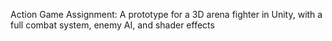 Action Game Assignment: A prototype for a 3D arena fighter in Unity, with a full combat system, enemy AI, and shader effects
